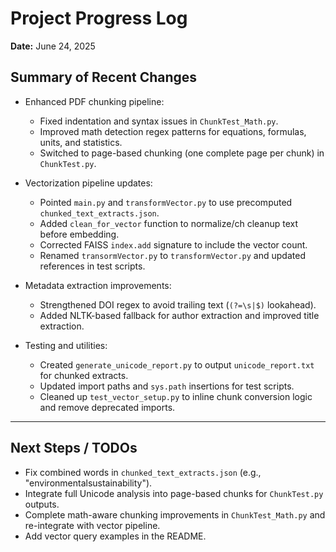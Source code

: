 # Project Progress Log

**Date:** June 24, 2025

## Summary of Recent Changes

- Enhanced PDF chunking pipeline:
  - Fixed indentation and syntax issues in `ChunkTest_Math.py`.
  - Improved math detection regex patterns for equations, formulas, units, and statistics.
  - Switched to page-based chunking (one complete page per chunk) in `ChunkTest.py`.

- Vectorization pipeline updates:
  - Pointed `main.py` and `transformVector.py` to use precomputed `chunked_text_extracts.json`.
  - Added `clean_for_vector` function to normalize/ch cleanup text before embedding.
  - Corrected FAISS `index.add` signature to include the vector count.
  - Renamed `transormVector.py` to `transformVector.py` and updated references in test scripts.

- Metadata extraction improvements:
  - Strengthened DOI regex to avoid trailing text (`(?=\s|$)` lookahead).
  - Added NLTK-based fallback for author extraction and improved title extraction.

- Testing and utilities:
  - Created `generate_unicode_report.py` to output `unicode_report.txt` for chunked extracts.
  - Updated import paths and `sys.path` insertions for test scripts.
  - Cleaned up `test_vector_setup.py` to inline chunk conversion logic and remove deprecated imports.

---

## Next Steps / TODOs

- Fix combined words in `chunked_text_extracts.json` (e.g., "environmentalsustainability").
- Integrate full Unicode analysis into page-based chunks for `ChunkTest.py` outputs.
- Complete math-aware chunking improvements in `ChunkTest_Math.py` and re-integrate with vector pipeline.
- Add vector query examples in the README.
